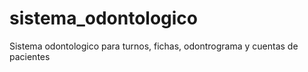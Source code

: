 # sistema_odontologico
 Sistema odontologico para turnos, fichas, odontrograma y cuentas de pacientes
